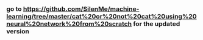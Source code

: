 ### go to https://github.com/SilenMe/machine-learning/tree/master/cat%20or%20not%20cat%20using%20neural%20network%20from%20scratch for the updated version
